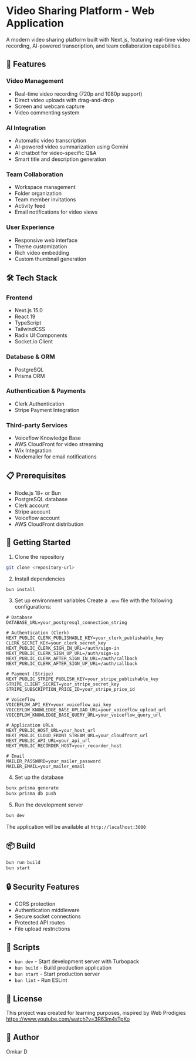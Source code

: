
# Video Sharing Platform - Web Application

A modern video sharing platform built with Next.js, featuring real-time video recording, AI-powered transcription, and team collaboration capabilities.

## 🚀 Features

### Video Management
- Real-time video recording (720p and 1080p support)
- Direct video uploads with drag-and-drop
- Screen and webcam capture
- Video commenting system

### AI Integration
- Automatic video transcription
- AI-powered video summarization using Gemini
- AI chatbot for video-specific Q&A
- Smart title and description generation

### Team Collaboration
- Workspace management
- Folder organization
- Team member invitations
- Activity feed
- Email notifications for video views

### User Experience
- Responsive web interface
- Theme customization
- Rich video embedding
- Custom thumbnail generation

## 🛠️ Tech Stack

### Frontend
- Next.js 15.0
- React 19
- TypeScript
- TailwindCSS
- Radix UI Components
- Socket.io Client

### Database & ORM
- PostgreSQL
- Prisma ORM

### Authentication & Payments
- Clerk Authentication
- Stripe Payment Integration

### Third-party Services
- Voiceflow Knowledge Base
- AWS CloudFront for video streaming
- Wix Integration
- Nodemailer for email notifications

## 📋 Prerequisites

- Node.js 18+ or Bun
- PostgreSQL database
- Clerk account
- Stripe account
- Voiceflow account
- AWS CloudFront distribution

## 🚀 Getting Started

1. Clone the repository
```bash
git clone <repository-url>
```

2. Install dependencies
```bash
bun install
```

3. Set up environment variables
Create a `.env` file with the following configurations:

```env
# Database
DATABASE_URL=your_postgresql_connection_string

# Authentication (Clerk)
NEXT_PUBLIC_CLERK_PUBLISHABLE_KEY=your_clerk_publishable_key
CLERK_SECRET_KEY=your_clerk_secret_key
NEXT_PUBLIC_CLERK_SIGN_IN_URL=/auth/sign-in
NEXT_PUBLIC_CLERK_SIGN_UP_URL=/auth/sign-up
NEXT_PUBLIC_CLERK_AFTER_SIGN_IN_URL=/auth/callback
NEXT_PUBLIC_CLERK_AFTER_SIGN_UP_URL=/auth/callback

# Payment (Stripe)
NEXT_PUBLIC_STRIPE_PUBLISH_KEY=your_stripe_publishable_key
STRIPE_CLIENT_SECRET=your_stripe_secret_key
STRIPE_SUBSCRIPTION_PRICE_ID=your_stripe_price_id

# Voiceflow
VOICEFLOW_API_KEY=your_voiceflow_api_key
VOICEFLOW_KNOWLEDGE_BASE_UPLOAD_URL=your_voiceflow_upload_url
VOICEFLOW_KNOWLEDGE_BASE_QUERY_URL=your_voiceflow_query_url

# Application URLs
NEXT_PUBLIC_HOST_URL=your_host_url
NEXT_PUBLIC_CLOUD_FRONT_STREAM_URL=your_cloudfront_url
NEXT_PUBLIC_API_URL=your_api_url
NEXT_PUBLIC_RECORDER_HOST=your_recorder_host

# Email
MAILER_PASSWORD=your_mailer_password
MAILER_EMAIL=your_mailer_email
```

4. Set up the database
```bash
bunx prisma generate
bunx prisma db push
```

5. Run the development server
```bash
bun dev
```

The application will be available at `http://localhost:3000`

## 📦 Build

```bash
bun run build
bun start
```

## 🔒 Security Features

- CORS protection
- Authentication middleware
- Secure socket connections
- Protected API routes
- File upload restrictions

## 🧪 Scripts

- `bun dev` - Start development server with Turbopack
- `bun build` - Build production application
- `bun start` - Start production server
- `bun lint` - Run ESLint

## 📄 License

This project was created for learning purposes, inspired by Web Prodigies https://www.youtube.com/watch?v=3R63m4sTpKo


## 👤 Author

Omkar D